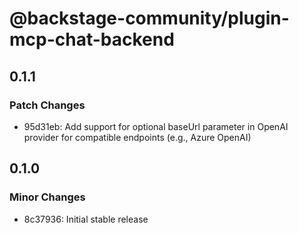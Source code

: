 # @backstage-community/plugin-mcp-chat-backend

## 0.1.1

### Patch Changes

- 95d31eb: Add support for optional baseUrl parameter in OpenAI provider for compatible endpoints (e.g., Azure OpenAI)

## 0.1.0

### Minor Changes

- 8c37936: Initial stable release
